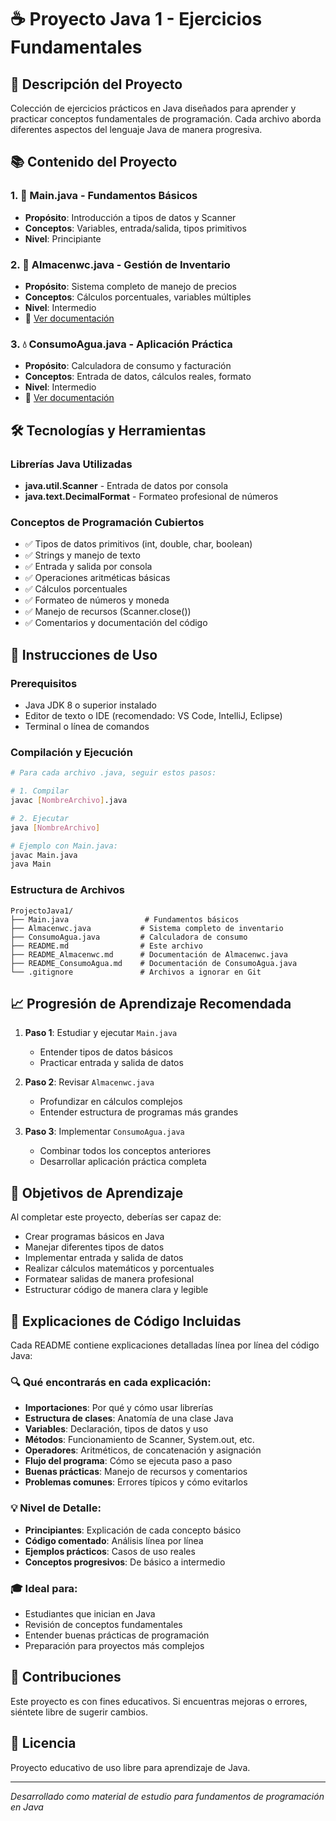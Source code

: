 # ☕ Proyecto Java 1 - Ejercicios Fundamentales

## 📁 Descripción del Proyecto

Colección de ejercicios prácticos en Java diseñados para aprender y practicar conceptos fundamentales de programación. Cada archivo aborda diferentes aspectos del lenguaje Java de manera progresiva.

## 📚 Contenido del Proyecto

### 1. 🔰 **Main.java** - Fundamentos Básicos

- **Propósito**: Introducción a tipos de datos y Scanner
- **Conceptos**: Variables, entrada/salida, tipos primitivos
- **Nivel**: Principiante

### 2. 🏬 **Almacenwc.java** - Gestión de Inventario

- **Propósito**: Sistema completo de manejo de precios
- **Conceptos**: Cálculos porcentuales, variables múltiples
- **Nivel**: Intermedio
- 📖 [Ver documentación](README_Almacenwc.md)

### 3. 💧 **ConsumoAgua.java** - Aplicación Práctica

- **Propósito**: Calculadora de consumo y facturación
- **Conceptos**: Entrada de datos, cálculos reales, formato
- **Nivel**: Intermedio
- 📖 [Ver documentación](README_ConsumoAgua.md)

## 🛠️ Tecnologías y Herramientas

### Librerías Java Utilizadas

- **java.util.Scanner** - Entrada de datos por consola
- **java.text.DecimalFormat** - Formateo profesional de números

### Conceptos de Programación Cubiertos

- ✅ Tipos de datos primitivos (int, double, char, boolean)
- ✅ Strings y manejo de texto
- ✅ Entrada y salida por consola
- ✅ Operaciones aritméticas básicas
- ✅ Cálculos porcentuales
- ✅ Formateo de números y moneda
- ✅ Manejo de recursos (Scanner.close())
- ✅ Comentarios y documentación del código

## 🚀 Instrucciones de Uso

### Prerequisitos

- Java JDK 8 o superior instalado
- Editor de texto o IDE (recomendado: VS Code, IntelliJ, Eclipse)
- Terminal o línea de comandos

### Compilación y Ejecución

```bash
# Para cada archivo .java, seguir estos pasos:

# 1. Compilar
javac [NombreArchivo].java

# 2. Ejecutar
java [NombreArchivo]

# Ejemplo con Main.java:
javac Main.java
java Main
```

### Estructura de Archivos

```
ProjectoJava1/
├── Main.java                 # Fundamentos básicos
├── Almacenwc.java           # Sistema completo de inventario
├── ConsumoAgua.java         # Calculadora de consumo
├── README.md                # Este archivo
├── README_Almacenwc.md      # Documentación de Almacenwc.java
├── README_ConsumoAgua.md    # Documentación de ConsumoAgua.java
└── .gitignore               # Archivos a ignorar en Git
```

## 📈 Progresión de Aprendizaje Recomendada

1. **Paso 1**: Estudiar y ejecutar `Main.java`

   - Entender tipos de datos básicos
   - Practicar entrada y salida de datos

2. **Paso 2**: Revisar `Almacenwc.java`

   - Profundizar en cálculos complejos
   - Entender estructura de programas más grandes

3. **Paso 3**: Implementar `ConsumoAgua.java`
   - Combinar todos los conceptos anteriores
   - Desarrollar aplicación práctica completa

## 🎯 Objetivos de Aprendizaje

Al completar este proyecto, deberías ser capaz de:

- Crear programas básicos en Java
- Manejar diferentes tipos de datos
- Implementar entrada y salida de datos
- Realizar cálculos matemáticos y porcentuales
- Formatear salidas de manera profesional
- Estructurar código de manera clara y legible

## 📖 Explicaciones de Código Incluidas

Cada README contiene explicaciones detalladas línea por línea del código Java:

### 🔍 **Qué encontrarás en cada explicación:**

- **Importaciones**: Por qué y cómo usar librerías
- **Estructura de clases**: Anatomía de una clase Java
- **Variables**: Declaración, tipos de datos y uso
- **Métodos**: Funcionamiento de Scanner, System.out, etc.
- **Operadores**: Aritméticos, de concatenación y asignación
- **Flujo del programa**: Cómo se ejecuta paso a paso
- **Buenas prácticas**: Manejo de recursos y comentarios
- **Problemas comunes**: Errores típicos y cómo evitarlos

### 💡 **Nivel de Detalle:**

- **Principiantes**: Explicación de cada concepto básico
- **Código comentado**: Análisis línea por línea
- **Ejemplos prácticos**: Casos de uso reales
- **Conceptos progresivos**: De básico a intermedio

### 🎓 **Ideal para:**

- Estudiantes que inician en Java
- Revisión de conceptos fundamentales
- Entender buenas prácticas de programación
- Preparación para proyectos más complejos

## 🤝 Contribuciones

Este proyecto es con fines educativos. Si encuentras mejoras o errores, siéntete libre de sugerir cambios.

## 📄 Licencia

Proyecto educativo de uso libre para aprendizaje de Java.

---

_Desarrollado como material de estudio para fundamentos de programación en Java_
